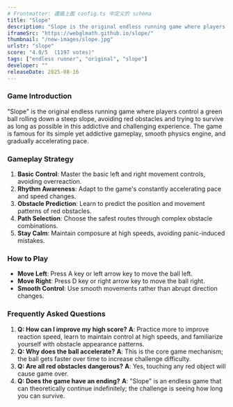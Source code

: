 ```yaml
---
# Frontmatter: 遵循上面 config.ts 中定义的 schema
title: "Slope"
description: "Slope is the original endless running game where players control a green ball rolling down a steep slope, avoiding red obstacles and trying to survive as long as possible in this addictive and challenging experience."
iframeSrc: "https://webglmath.github.io/slope/"
thumbnail: "/new-images/slope.jpg"
urlstr: "slope"
score: "4.0/5  (1197 votes)"
tags: ["endless runner", "original", "slope"]
developer: ""
releaseDate: 2025-08-16
---
```




### Game Introduction

"Slope" is the original endless running game where players control a green ball rolling down a steep slope, avoiding red obstacles and trying to survive as long as possible in this addictive and challenging experience. The game is famous for its simple yet addictive gameplay, smooth physics engine, and gradually accelerating pace.

### Gameplay Strategy

1.  **Basic Control**: Master the basic left and right movement controls, avoiding overreaction.
2.  **Rhythm Awareness**: Adapt to the game's constantly accelerating pace and speed changes.
3.  **Obstacle Prediction**: Learn to predict the position and movement patterns of red obstacles.
4.  **Path Selection**: Choose the safest routes through complex obstacle combinations.
5.  **Stay Calm**: Maintain composure at high speeds, avoiding panic-induced mistakes.

### How to Play

*   **Move Left**: Press A key or left arrow key to move the ball left.
*   **Move Right**: Press D key or right arrow key to move the ball right.
*   **Smooth Control**: Use smooth movements rather than abrupt direction changes.

### Frequently Asked Questions

1.  **Q: How can I improve my high score?**
    **A**: Practice more to improve reaction speed, learn to maintain control at high speeds, and familiarize yourself with obstacle appearance patterns.
2.  **Q: Why does the ball accelerate?**
    **A**: This is the core game mechanism; the ball gets faster over time to increase challenge difficulty.
3.  **Q: Are all red obstacles dangerous?**
    **A**: Yes, touching any red object will cause game over.
4.  **Q: Does the game have an ending?**
    **A**: "Slope" is an endless game that can theoretically continue indefinitely; the challenge is seeing how long you can survive.